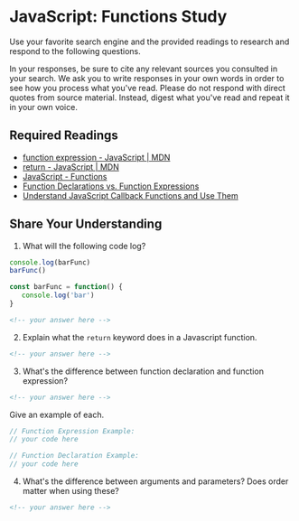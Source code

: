 # JavaScript: Functions Study

Use your favorite search engine and the provided readings to research and
respond to the following questions.

In your responses, be sure to cite any relevant sources you consulted in your
search. We ask you to write responses in your own words in order to see how you
process what you've read. Please do not respond with direct quotes from source
material. Instead, digest what you've read and repeat it in your own voice.

## Required Readings

- [function expression - JavaScript | MDN](https://developer.mozilla.org/en-US/docs/Web/JavaScript/Reference/Operators/function)
- [return - JavaScript | MDN](https://developer.mozilla.org/en-US/docs/Web/JavaScript/Reference/Statements/return)
- [JavaScript - Functions](http://www.quirksmode.org/js/function.html)
- [Function Declarations vs. Function Expressions](https://javascriptweblog.wordpress.com/2010/07/06/function-declarations-vs-function-expressions)
- [Understand JavaScript Callback Functions and Use Them](http://javascriptissexy.com/understand-javascript-callback-functions-and-use-them)

## Share Your Understanding

1. What will the following code log?

```js
console.log(barFunc)
barFunc()

const barFunc = function() {
   console.log('bar')
}
```

```md
<!-- your answer here -->
```

2. Explain what the `return` keyword does in a Javascript function.

```md
<!-- your answer here -->
```

3. What's the difference between function declaration and function expression?

```md
<!-- your answer here -->
```

Give an example of each.

```js
// Function Expression Example:
// your code here

// Function Declaration Example:
// your code here
```

4. What's the difference between arguments and parameters? Does order matter when using these?

```md
<!-- your answer here -->
```
